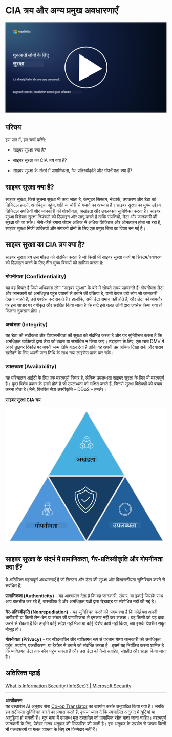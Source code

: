 <!--
CO_OP_TRANSLATOR_METADATA:
{
  "original_hash": "16a76f9fa372fb63cffb6d76b855f023",
  "translation_date": "2025-09-03T18:47:21+00:00",
  "source_file": "1.1 The CIA triad and other key concepts.md",
  "language_code": "hi"
}
-->
# CIA त्रय और अन्य प्रमुख अवधारणाएँ

[![वीडियो देखें](../../translated_images/1-1_placeholder.5743591289ea76087b78301a315f244c665d5266d895538c9d1a52b1f0d08603.hi.png)](https://learn-video.azurefd.net/vod/player?id=d4c2f633-fa6a-4a3d-8d41-7a1d71189832)

## परिचय

इस पाठ में, हम चर्चा करेंगे:

 - साइबर सुरक्षा क्या है?
   
 - साइबर सुरक्षा का CIA त्रय क्या है?

 - साइबर सुरक्षा के संदर्भ में प्रामाणिकता, गैर-प्रतिस्वीकृति और गोपनीयता क्या हैं?

## साइबर सुरक्षा क्या है?

साइबर सुरक्षा, जिसे सूचना सुरक्षा भी कहा जाता है, कंप्यूटर सिस्टम, नेटवर्क, उपकरण और डेटा को डिजिटल हमलों, अनधिकृत पहुंच, क्षति या चोरी से बचाने का अभ्यास है। साइबर सुरक्षा का मुख्य उद्देश्य डिजिटल संपत्तियों और जानकारी की गोपनीयता, अखंडता और उपलब्धता सुनिश्चित करना है। साइबर सुरक्षा विशेषज्ञ सुरक्षा नियंत्रणों को डिज़ाइन और लागू करते हैं ताकि संपत्तियों, डेटा और जानकारी की सुरक्षा की जा सके। जैसे-जैसे हमारा जीवन अधिक से अधिक डिजिटल और ऑनलाइन होता जा रहा है, साइबर सुरक्षा निजी व्यक्तियों और संगठनों दोनों के लिए एक प्रमुख चिंता का विषय बन गई है।

## साइबर सुरक्षा का CIA त्रय क्या है?

साइबर सुरक्षा त्रय उस मॉडल को संदर्भित करता है जो किसी भी साइबर सुरक्षा कार्य या सिस्टम/पर्यावरण को डिज़ाइन करने के लिए तीन मुख्य विचारों को शामिल करता है:

### गोपनीयता (Confidentiality)

यह वह विचार है जिसे अधिकांश लोग "साइबर सुरक्षा" के बारे में सोचते समय पहचानते हैं: गोपनीयता डेटा और जानकारी को अनधिकृत पहुंच प्रयासों से बचाने की प्रक्रिया है, यानी केवल वही लोग जो जानकारी देखना चाहते हैं, उसे एक्सेस कर सकते हैं। हालांकि, सभी डेटा समान नहीं होते हैं, और डेटा को आमतौर पर इस आधार पर वर्गीकृत और संरक्षित किया जाता है कि यदि इसे गलत लोगों द्वारा एक्सेस किया गया तो कितना नुकसान होगा।

### अखंडता (Integrity)

यह डेटा की सटीकता और विश्वसनीयता की सुरक्षा को संदर्भित करता है और यह सुनिश्चित करता है कि अनधिकृत व्यक्तियों द्वारा डेटा को बदला या संशोधित न किया जाए। उदाहरण के लिए, एक छात्र DMV में अपने ड्राइवर रिकॉर्ड पर अपनी जन्म तिथि बदल देता है ताकि वह अपनी उम्र अधिक दिखा सके और शराब खरीदने के लिए अपनी जन्म तिथि के साथ नया लाइसेंस प्राप्त कर सके।

### उपलब्धता (Availability)

यह परिचालन आईटी के लिए एक महत्वपूर्ण विचार है, लेकिन उपलब्धता साइबर सुरक्षा के लिए भी महत्वपूर्ण है। कुछ विशेष प्रकार के हमले होते हैं जो उपलब्धता को लक्षित करते हैं, जिनसे सुरक्षा विशेषज्ञों को बचाव करना होता है (जैसे, वितरित सेवा अस्वीकृति – DDoS – हमले)।

**साइबर सुरक्षा CIA त्रय**

![image](../../translated_images/ciatriad.0cf01e809b3845866bec11e829aac615e19a7b2a2897a4aafeb8000955a3f4b5.hi.png)

## साइबर सुरक्षा के संदर्भ में प्रामाणिकता, गैर-प्रतिस्वीकृति और गोपनीयता क्या हैं?

ये अतिरिक्त महत्वपूर्ण अवधारणाएँ हैं जो सिस्टम और डेटा की सुरक्षा और विश्वसनीयता सुनिश्चित करने से संबंधित हैं:

**प्रामाणिकता (Authenticity)** - यह आश्वासन देता है कि वह जानकारी, संचार, या इकाई जिसके साथ आप बातचीत कर रहे हैं, वास्तविक है और अनधिकृत पक्षों द्वारा छेड़छाड़ या संशोधित नहीं की गई है।

**गैर-प्रतिस्वीकृति (Nonrepudiation)** - यह सुनिश्चित करने की अवधारणा है कि कोई पक्ष अपनी भागीदारी या किसी लेन-देन या संचार की प्रामाणिकता से इनकार नहीं कर सकता। यह किसी को यह दावा करने से रोकता है कि उन्होंने कोई संदेश नहीं भेजा या कोई विशेष कार्य नहीं किया, जब इसके विपरीत सबूत मौजूद हो।

**गोपनीयता (Privacy)** - यह संवेदनशील और व्यक्तिगत रूप से पहचान योग्य जानकारी को अनधिकृत पहुंच, उपयोग, प्रकटीकरण, या हेरफेर से बचाने को संदर्भित करता है। इसमें यह नियंत्रित करना शामिल है कि व्यक्तिगत डेटा तक कौन पहुंच सकता है और उस डेटा को कैसे संग्रहित, संग्रहीत और साझा किया जाता है।

## अतिरिक्त पढ़ाई

[What Is Information Security (InfoSec)? | Microsoft Security](https://www.microsoft.com/security/business/security-101/what-is-information-security-infosec#:~:text=Three%20pillars%20of%20information%20security%3A%20the%20CIA%20triad,as%20guiding%20principles%20for%20implementing%20an%20InfoSec%20plan.)

---

**अस्वीकरण**:  
यह दस्तावेज़ AI अनुवाद सेवा [Co-op Translator](https://github.com/Azure/co-op-translator) का उपयोग करके अनुवादित किया गया है। जबकि हम सटीकता सुनिश्चित करने का प्रयास करते हैं, कृपया ध्यान दें कि स्वचालित अनुवाद में त्रुटियां या अशुद्धियां हो सकती हैं। मूल भाषा में उपलब्ध मूल दस्तावेज़ को प्रामाणिक स्रोत माना जाना चाहिए। महत्वपूर्ण जानकारी के लिए, पेशेवर मानव अनुवाद की सिफारिश की जाती है। इस अनुवाद के उपयोग से उत्पन्न किसी भी गलतफहमी या गलत व्याख्या के लिए हम जिम्मेदार नहीं हैं।